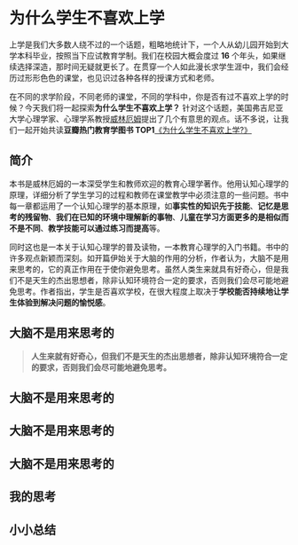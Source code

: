 # 为什么学生不喜欢上学
上学是我们大多数人绕不过的一个话题，粗略地统计下，一个人从幼儿园开始到大学本科毕业，按照当下应试教育学制。我们在校园大概会度过 **16** 个年头，如果继续选择深造，那时间无疑就更长了。在贯穿一个人如此漫长求学生涯中，我们会经历过形形色色的课堂，也见识过各种各样的授课方式和老师。

在不同的求学阶段，不同老师的课堂，不同的学科中，你是否有过不喜欢上学的时候？今天我们将一起探索**为什么学生不喜欢上学？** 针对这个话题，美国弗吉尼亚大学心理学家、心理学系教授[威林厄姆](https://en.wikipedia.org/wiki/Daniel_T._Willingham)提出了几个有意思的观点。话不多说，让我们一起开始共读**豆瓣热门教育学图书 TOP1**[《为什么学生不喜欢上学?》](https://book.douban.com/subject/4864832/)

## 简介
本书是威林厄姆的一本深受学生和教师欢迎的教育心理学著作。他用认知心理学的原理，详细分析了学生学习的过程和教师在课堂教学中必须注意的一些问题。书中每一章都运用了一个认知心理学的基本原理，如**事实性的知识先于技能**、**记忆是思考的残留物**、**我们在已知的环境中理解新的事物**、**儿童在学习方面更多的是相似而不是不同**、**教学技能可以通过练习而提高**等。

同时这也是一本关于认知心理学的普及读物，一本教育心理学的入门书籍。书中的许多观点新颖而深刻。如开篇伊始关于大脑的作用的分析，作者认为，大脑不是用来思考的，它的真正作用在于使你避免思考。虽然人类生来就具有好奇心，但是我们不是天生的杰出思想者，除非认知环境符合一定的要求，否则我们会尽可能地避免思考。作者指出，学生是否喜欢学校，在很大程度上取决于**学校能否持续地让学生体验到解决问题的愉悦感**。

## 大脑不是用来思考的
> **人生来就有好奇心，但我们不是天生的杰出思想者，除非认知环境符合一定的要求，否则我们会尽可能地避免思考。**



## 大脑不是用来思考的
## 大脑不是用来思考的
## 大脑不是用来思考的

## 我的思考


## 小小总结
